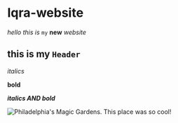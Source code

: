 # Iqra-website

<em>hello this is</em> <code>my</code> **new** <em>website</em>

<h2> this is my <code>Header</code></h2>

<em>italics</em>

**bold**

<strong><em> italics AND bold</em></strong>

![Philadelphia's Magic Gardens. This place was so cool!](/assets/images/philly-magic-gardens.jpg "Philadelphia's Magic Gardens")
